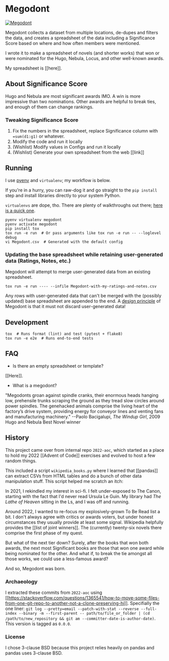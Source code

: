# Megodont

[![Megodont](https://github.com/mrtyler/megodont/actions/workflows/python-app.yml/badge.svg)](https://github.com/mrtyler/megodont/actions/workflows/python-app.yml)

Megodont collects a dataset from multiple locations, de-dupes and filters the data, and creates a spreadsheet of the data including a Significance Score based on where and how often members were mentioned.

I wrote it to make a spreadsheet of novels (and shorter works) that won or were nominated for the Hugo, Nebula, Locus, and other well-known awards.

My spreadsheet is [[here]].


## About Significance Score

Hugo and Nebula are most significant awards IMO. A win is more impressive than two nominations. Other awards are helpful to break ties, and enough of them can change rankings.

### Tweaking Significance Score

1. Fix the numbers in the spreadsheet, replace Significance column with `=sum(d1:g1)` or whatever.
1. Modify the code and run it locally
1. (Wishlist) Modify values in Configs and run it locally
1. (Wishlist) Generate your own spreadsheet from the web [[link]]


## Running

I use [pyenv](https://github.com/pyenv/pyenv) and `virtualenv`; my workflow is below.

If you're in a hurry, you can raw-dog it and go straight to the `pip install` step and install libraries directly to your system Python.

`virtualenvs` are dope, tho. There are plenty of walkthroughs out there; [here is a quick one](https://click.palletsprojects.com/en/5.x/quickstart/#virtualenv).

```
pyenv virtualenv megodont
pyenv activate megodont
pip install tox
tox run -e run  # Or pass arguments like tox run -e run -- --loglevel debug
vi Megodont.csv  # Generated with the default config
```

### Updating the base spreadsheet while retaining user-generated data (Ratings, Notes, etc.)

Megodont will attempt to merge user-generated data from an existing spreadsheet.

```
tox run -e run ---- --infile Megodont-with-my-ratings-and-notes.csv
```

Any rows with user-generated data that can't be merged with the (possibly updated) base spreadsheet are appended to the end. A [design principle](DEVELOPMENT.md) of Megodont is that it must not discard user-generated data!


## Development

```
tox  # Runs format (lint) and test (pytest + flake8)
tox run -e e2e  # Runs end-to-end tests
```


## FAQ

* Is there an empty spreadsheet or template?

[[Here]].

* What is a megodont?

"Megodonts groan against spindle cranks, their enormous heads hanging low, prehensile trunks scraping the ground as they tread slow circles around power spindles. The genehacked animals comprise the living heart of the factory’s drive system, providing energy for conveyor lines and venting fans and manufacturing machinery."
--Paolo Bacigalupi, _The Windup Girl_, 2009 Hugo and Nebula Best Novel winner


## History

This project came over from internal repo `2022-aoc`, which started as a place to hold my 2022 [[Advent of Code]] exercises and evolved to host a few random things.

This included a script `wikipedia_books.py` where I learned that [[pandas]] can extract CSVs from HTML tables and do a bunch of other data manipulation stuff. This script helped me scratch an itch:

In 2021, I rekindled my interest in sci-fi. I felt under-exposed to The Canon, starting with the fact that I'd never read Ursula Le Guin. My library had _The Lathe of Heaven_ sitting in the Ls, and I was off and running.

Around 2022, I wanted to re-focus my explosively-grown To Be Read list a bit. I don't always agree with critics or awards voters, but under honest circumstances they usually provide at least some signal. Wikipedia helpfully provides the [[list of joint winners]]. The (currently) twenty-six novels there comprise the first phase of my quest.

But what of the next tier down? Surely, after the books that won both awards, the next most Significant books are those that won one award while being nominated for the other. And what if, to break the tie amongst all those works, we could use a less-famous award?

And so, Megodont was born.

### Archaeology

I extracted these commits from `2022-aoc` using [[https://stackoverflow.com/questions/1365541/how-to-move-some-files-from-one-git-repo-to-another-not-a-clone-preserving-hi]]. Specifially the one liner: `git log --pretty=email --patch-with-stat --reverse --full-index --binary -m --first-parent -- path/to/file_or_folder | (cd /path/to/new_repository && git am --committer-date-is-author-date)`. This version is tagged as `0.0.0`.

### License

I chose 3-clause BSD because this project relies heavily on pandas and pandas uses 3-clause BSD.
